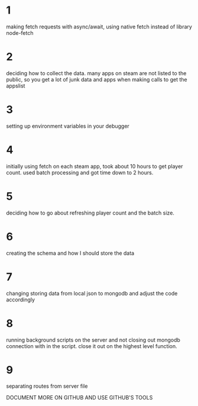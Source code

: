 # 1 
making fetch requests with async/await, using native fetch instead of library node-fetch
# 2
deciding how to collect the data. many apps on steam are not listed to the public, 
so you get a lot of junk data and apps when making calls to get the appslist
# 3 
setting up environment variables in your debugger 
# 4 
initially using fetch on each steam app, took about 10 hours to get player count.
used batch processing and got time down to 2 hours.
# 5 
deciding how to go about refreshing player count and the batch size.
# 6 
creating the schema and how I should store the data 
# 7 
changing storing data from local json to mongodb and adjust the code accordingly 
# 8 
running background scripts on the server and not closing out mongodb connection with in the script.
close it out on the highest level function.
# 9 
separating routes from server file 



DOCUMENT MORE ON GITHUB AND USE GITHUB'S TOOLS 